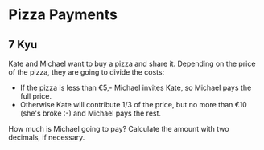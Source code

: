 # Pizza Payments
## 7 Kyu

Kate and Michael want to buy a pizza and share it. Depending on the price of the pizza, they are going to divide the costs:

- If the pizza is less than €5,- Michael invites Kate, so Michael pays the full price.
- Otherwise Kate will contribute 1/3 of the price, but no more than €10 (she's broke :-) and Michael pays the rest.

How much is Michael going to pay? Calculate the amount with two decimals, if necessary.

